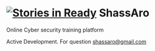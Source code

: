 [![Stories in Ready](https://badge.waffle.io/ShassAro/ShassAro.png?label=ready&title=Ready)](https://waffle.io/ShassAro/ShassAro)
ShassAro
========

Online Cyber security training platform

Active Development.
For question shassaro@gmail.com
